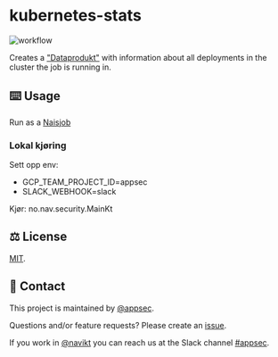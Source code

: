 # kubernetes-stats

![workflow](https://github.com/navikt/appsec-stats/actions/workflows/main.yaml/badge.svg)

Creates a ["Dataprodukt"](https://docs.knada.io/dataprodukter/dataprodukt/) with information about all deployments in the cluster the job is running in.

## ⌨️ Usage
Run as a [Naisjob](https://doc.nais.io/explanation/workloads/job/?h=job)

### Lokal kjøring
Sett opp env:

* GCP_TEAM_PROJECT_ID=appsec
* SLACK_WEBHOOK=slack

Kjør:
no.nav.security.MainKt

## ⚖️ License
[MIT](LICENSE).

## 👥 Contact

This project is maintained by [@appsec](https://github.com/orgs/navikt/teams/appsec).

Questions and/or feature requests? Please create an [issue](https://github.com/navikt/appsec-stats/issues).

If you work in [@navikt](https://github.com/navikt) you can reach us at the Slack channel [#appsec](https://nav-it.slack.com/archives/C06P91VN27M).


